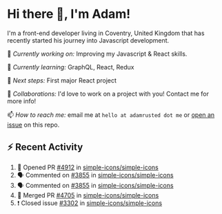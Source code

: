 # Hi there 👋, I'm Adam!

I'm a front-end developer living in Coventry, United Kingdom that has recently started his journey into Javascript development.

🔨 *Currently working on:* Improving my Javascript & React skills.

🌱 *Currently learning:* GraphQL, React, Redux

🎯 *Next steps:* First major React project

🤝 *Collaborations:* I'd love to work on a project with you! Contact me for more info!

📫 *How to reach me:* email me at `hello at adamrusted dot me` or [open an issue](https://github.com/adamrusted/adamrusted/issues/new) on this repo.

## :zap: Recent Activity
<!--START_SECTION:activity-->
1. 💪 Opened PR [#4912](https://github.com/simple-icons/simple-icons/pull/4912) in [simple-icons/simple-icons](https://github.com/simple-icons/simple-icons)
2. 🗣 Commented on [#3855](https://github.com/simple-icons/simple-icons/issues/3855) in [simple-icons/simple-icons](https://github.com/simple-icons/simple-icons)
3. 🗣 Commented on [#3855](https://github.com/simple-icons/simple-icons/issues/3855) in [simple-icons/simple-icons](https://github.com/simple-icons/simple-icons)
4. 🎉 Merged PR [#4705](https://github.com/simple-icons/simple-icons/pull/4705) in [simple-icons/simple-icons](https://github.com/simple-icons/simple-icons)
5. ❗️ Closed issue [#3302](https://github.com/simple-icons/simple-icons/issues/3302) in [simple-icons/simple-icons](https://github.com/simple-icons/simple-icons)
<!--END_SECTION:activity-->
